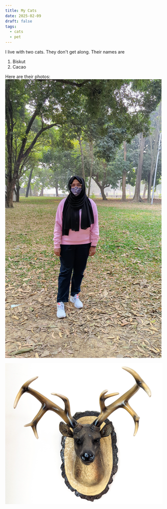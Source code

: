 ```yaml
---
title: My Cats
date: 2025-02-09
draft: false
tags:
  - cats
  - pet
---
```


I live with two cats. They don't get along. Their names are
1. Biskut
2. Cacao

Here are their photos:
![Image Description](/images/Pasted%20image%2020250210004001.png)


![Image Description](/images/Pasted%20image%2020250210005812.png)